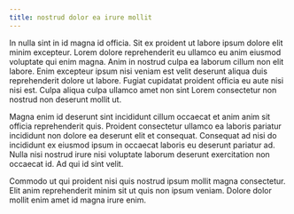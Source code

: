 ```yaml
---
title: nostrud dolor ea irure mollit
---
```


In nulla sint in id magna id officia. Sit ex proident ut labore ipsum dolore elit minim excepteur. Lorem dolore reprehenderit eu ullamco eu anim eiusmod voluptate qui enim magna. Anim in nostrud culpa ea laborum cillum non elit labore. Enim excepteur ipsum nisi veniam est velit deserunt aliqua duis reprehenderit dolore ut labore. Fugiat cupidatat proident officia eu aute nisi nisi est. Culpa aliqua culpa ullamco amet non sint Lorem consectetur non nostrud non deserunt mollit ut.

Magna enim id deserunt sint incididunt cillum occaecat et anim anim sit officia reprehenderit quis. Proident consectetur ullamco ea laboris pariatur incididunt non dolore ea deserunt elit et consequat. Consequat ad nisi do incididunt ex eiusmod ipsum in occaecat laboris eu deserunt pariatur ad. Nulla nisi nostrud irure nisi voluptate laborum deserunt exercitation non occaecat id. Ad qui id sint velit.

Commodo ut qui proident nisi quis nostrud ipsum mollit magna consectetur. Elit anim reprehenderit minim sit ut quis non ipsum veniam. Dolore dolor mollit enim amet id magna irure enim.